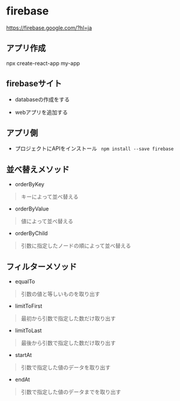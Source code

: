 # firebase
https://firebase.google.com/?hl=ja

## アプリ作成
npx create-react-app my-app

##  firebaseサイト
- databaseの作成をする

- webアプリを追加する

## アプリ側
- プロジェクトにAPIをインストール
` npm install --save firebase`

 

## 並べ替えメソッド
- orderByKey
>キーによって並べ替える
- orderByValue
>値によって並べ替える
- orderByChild
>引数に指定したノードの順によって並べ替える

## フィルターメソッド
- equalTo
>引数の値と等しいものを取り出す
- limitToFirst
>最初から引数で指定した数だけ取り出す
- limitToLast
>最後から引数で指定した数だけ取り出す
- startAt
>引数で指定した値のデータを取り出す
- endAt
>引数で指定した値のデータまでを取り出す
